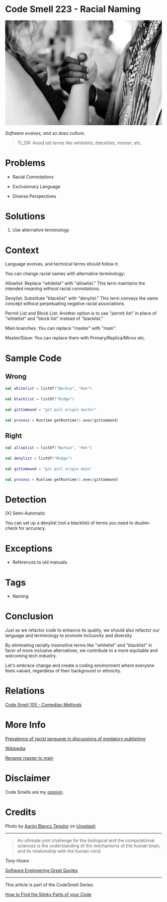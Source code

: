 # Code Smell 223 - Racial Naming
            
![Code Smell 223 - Racial Naming](Code%20Smell%20223%20-%20Racial%20Naming.jpg)

*Software evolves, and so does culture.*

> TL;DR: Avoid old terms like *whitelists*, *blacklists*, *master*, etc.

# Problems

- Racial Connotations

- Exclusionary Language	

- Diverse Perspectives

# Solutions

1. Use alternative terminology

# Context

Language evolves, and technical terms should follow it.

You can change racial names with alternative terminology:

Allowlist: Replace "whitelist" with "allowlist." This term maintains the intended meaning without racial connotations.

Denylist: Substitute "blacklist" with "denylist." This term conveys the same concept without perpetuating negative racial associations.

Permit List and Block List: Another option is to use "permit list" in place of "whitelist" and "block list" instead of "blacklist."

Main branches: You can replace "master" with "main".

Master/Slave: You can replace them with Primary/Replica/Mirror etc.

# Sample Code

## Wrong

<!-- [Gist Url](https://gist.github.com/mcsee/28af00a4c811f8f389b3e1005664a48e) -->

```kotlin
val whitelist = listOf("Barbie", "Ken")

val blacklist = listOf("Midge")

val gitCommand = "git pull origin master"

val process = Runtime.getRuntime().exec(gitCommand)
```

## Right

<!-- [Gist Url](https://gist.github.com/mcsee/fe9156be3bca544361185ed9f973d8df) -->

```kotlin
val allowlist = listOf("Barbie", "Ken")

val denylist = listOf("Midge")

val gitCommand = "git pull origin main"

val process = Runtime.getRuntime().exec(gitCommand)
```

# Detection

[X] Semi-Automatic 

You can set up a denylist (not a blacklist) of terms you need to double-check for accuracy.

# Exceptions

- References to old manuals

# Tags

- Naming

# Conclusion

Just as we refactor code to enhance its quality, we should also refactor our language and terminology to promote inclusivity and diversity. 

By eliminating racially insensitive terms like "whitelist" and "blacklist" in favor of more inclusive alternatives, we contribute to a more equitable and welcoming tech industry. 

Let's embrace change and create a coding environment where everyone feels valued, regardless of their background or ethnicity. 

# Relations

[Code Smell 105 - Comedian Methods](https://github.com/mcsee/Software-Design-Articles/tree/main/Articles/Code%20Smells/Code%20Smell%20105%20-%20Comedian%20Methods/readme.md)

# More Info

[Prevalence of racist language in discussions of predatory publishing](https://jmla.pitt.edu/ojs/jmla/article/view/490/744)

[Wikipedia](https://en.wikipedia.org/wiki/Whitelist)

[Rename master to main](https://www.theserverside.com/feature/Why-GitHub-renamed-its-master-branch-to-main)

# Disclaimer

Code Smells are my [opinion](https://github.com/mcsee/Software-Design-Articles/tree/main/Articles/Blogging/I%20Wrote%20More%20than%2090%20Articles%20on%202021%20Here%20is%20What%20I%20Learned/readme.md).

# Credits

Photo by [Aarón Blanco Tejedor](https://unsplash.com/@the_meaning_of_love) on [Unsplash](https://unsplash.com/photos/yH18lOSaZVQ)
    
* * *

> An ultimate joint challenge for the biological and the computational sciences is the understanding of the mechanisms of the human brain, and its relationship with the human mind.

*Tony Hoare*
 
[Software Engineering Great Quotes](https://github.com/mcsee/Software-Design-Articles/tree/main/Articles/Quotes/Software%20Engineering%20Great%20Quotes/readme.md)

* * *

This article is part of the CodeSmell Series.

[How to Find the Stinky Parts of your Code](https://github.com/mcsee/Software-Design-Articles/tree/main/Articles/Code%20Smells/How%20to%20Find%20the%20Stinky%20parts%20of%20your%20Code/readme.md)